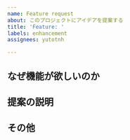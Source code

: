 ```yaml
---
name: Feature request
about: このプロジェクトにアイデアを提案する
title: 'Feature: '
labels: enhancement
assignees: yutotnh

---
```


## なぜ機能が欲しいのか
<!--
現状ではどのような問題があって提案したのか簡潔明瞭な説明。
-->

## 提案の説明
<!--
提案の内容について、簡潔明瞭な説明。
-->

## その他
<!--
追記したい場合はこちらに記入してください。
-->
